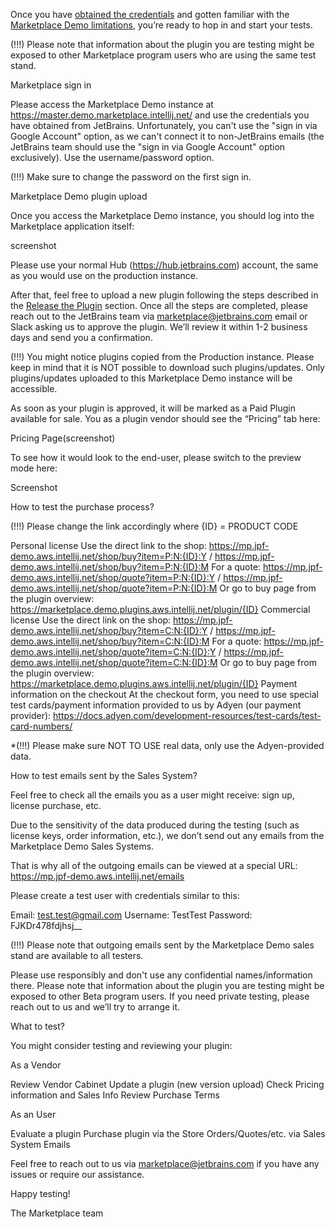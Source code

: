 [//]: # (title: Start testing on Marketplace Demo)

Once you have [obtained the credentials](link) and gotten familiar with the [Marketplace Demo limitations](link), you’re ready to hop in and start your tests.

(!!!) Please note that information about the plugin you are testing might be exposed to other Marketplace program users who are using the same test stand.

Marketplace sign in

Please access the Marketplace Demo instance at https://master.demo.marketplace.intellij.net/ and use the credentials you have obtained from JetBrains. Unfortunately, you can't use the "sign in via Google Account" option, as we can't connect it to non-JetBrains emails (the JetBrains team should use the "sign in via Google Account" option exclusively). Use the username/password option.

(!!!) Make sure to change the password on the first sign in.


Marketplace Demo plugin upload

Once you access the Marketplace Demo instance, you should log into the Marketplace application itself:

screenshot

Please use your normal Hub (https://hub.jetbrains.com) account, the same as you would use on the production instance.

After that, feel free to upload a new plugin following the steps described in the [Release the Plugin](link) section. Once all the steps are completed, please reach out to the JetBrains team via marketplace@jetbrains.com email or Slack asking us to approve the plugin. We’ll review it within 1-2 business days and send you a confirmation.

(!!!) You might notice plugins copied from the Production instance. Please keep in mind that it is NOT possible to download such plugins/updates. Only plugins/updates uploaded to this Marketplace Demo instance will be accessible.






As soon as your plugin is approved, it will be marked as a Paid Plugin available for sale. You as a plugin vendor should see the “Pricing” tab here:

Pricing Page(screenshot)

To see how it would look to the end-user, please switch to the preview mode here:

Screenshot

How to test the purchase process?


(!!!) Please change the link accordingly where {ID} = PRODUCT CODE

Personal license
Use the direct link to the shop: https://mp.jpf-demo.aws.intellij.net/shop/buy?item=P:N:{ID}:Y / https://mp.jpf-demo.aws.intellij.net/shop/buy?item=P:N:{ID}:M
For a quote: https://mp.jpf-demo.aws.intellij.net/shop/quote?item=P:N:{ID}:Y / https://mp.jpf-demo.aws.intellij.net/shop/quote?item=P:N:{ID}:M
Or go to buy page from the plugin overview:  https://marketplace.demo.plugins.aws.intellij.net/plugin/{ID}
Commercial license
Use the direct link on the shop: https://mp.jpf-demo.aws.intellij.net/shop/buy?item=C:N:{ID}:Y / https://mp.jpf-demo.aws.intellij.net/shop/buy?item=C:N:{ID}:M
For a quote: https://mp.jpf-demo.aws.intellij.net/shop/quote?item=C:N:{ID}:Y / https://mp.jpf-demo.aws.intellij.net/shop/quote?item=C:N:{ID}:M
Or go to buy page from the plugin overview:  https://marketplace.demo.plugins.aws.intellij.net/plugin/{ID}
Payment information on the checkout
At the checkout form, you need to use special test cards/payment information provided to us by Adyen (our payment provider): https://docs.adyen.com/development-resources/test-cards/test-card-numbers/


*(!!!) Please make sure NOT TO USE real data, only use the Adyen-provided data.



How to test emails sent by the Sales System?

Feel free to check all the emails you as a user might receive: sign up, license purchase, etc.

Due to the sensitivity of the data produced during the testing (such as license keys, order information, etc.), we don’t send out any emails from the Marketplace Demo Sales Systems.

That is why all of the outgoing emails can be viewed at a special URL: https://mp.jpf-demo.aws.intellij.net/emails

Please create a test user with credentials similar to this:

Email: test.test@gmail.com
Username: TestTest
Password: FJKDr478fdjhsj__


(!!!) Please note that outgoing emails sent by the Marketplace Demo sales stand are available to all testers.

Please use responsibly and don't use any confidential names/information there. Please note that information about the plugin you are testing might be exposed to other Beta program users. If you need private testing, please reach out to us and we’ll try to arrange it.



What to test?


You might consider testing and reviewing your plugin:

As a Vendor



Review Vendor Cabinet
Update a plugin (new version upload)
Check Pricing information and Sales Info
Review Purchase Terms



As an User


Evaluate a plugin
Purchase plugin via the Store
Orders/Quotes/etc. via Sales System
Emails



Feel free to reach out to us via marketplace@jetbrains.com if you have any issues or require our assistance.

Happy testing!

The Marketplace team


